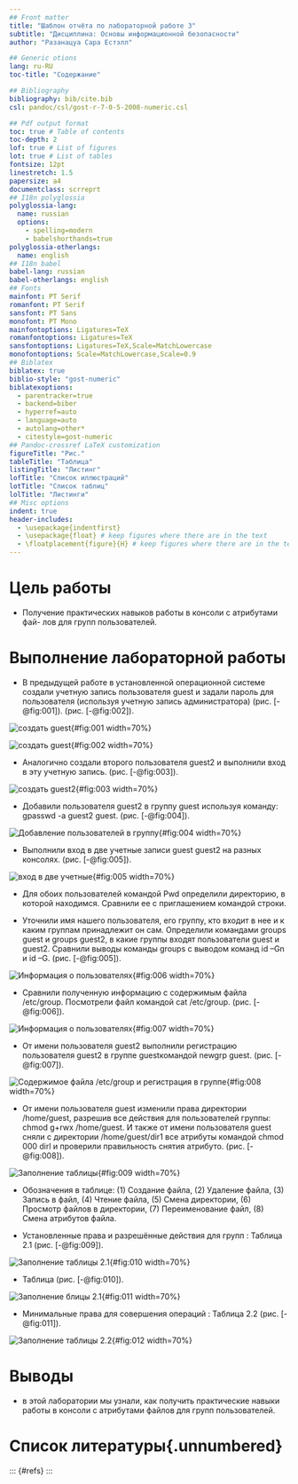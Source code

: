 ```yaml
---
## Front matter
title: "Шаблон отчёта по лабораторной работе 3"
subtitle: "Дисциплина: Основы информационной безопасности"
author: "Разанацуа Сара Естэлл"

## Generic otions
lang: ru-RU
toc-title: "Содержание"

## Bibliography
bibliography: bib/cite.bib
csl: pandoc/csl/gost-r-7-0-5-2008-numeric.csl

## Pdf output format
toc: true # Table of contents
toc-depth: 2
lof: true # List of figures
lot: true # List of tables
fontsize: 12pt
linestretch: 1.5
papersize: a4
documentclass: scrreprt
## I18n polyglossia
polyglossia-lang:
  name: russian
  options:
	- spelling=modern
	- babelshorthands=true
polyglossia-otherlangs:
  name: english
## I18n babel
babel-lang: russian
babel-otherlangs: english
## Fonts
mainfont: PT Serif
romanfont: PT Serif
sansfont: PT Sans
monofont: PT Mono
mainfontoptions: Ligatures=TeX
romanfontoptions: Ligatures=TeX
sansfontoptions: Ligatures=TeX,Scale=MatchLowercase
monofontoptions: Scale=MatchLowercase,Scale=0.9
## Biblatex
biblatex: true
biblio-style: "gost-numeric"
biblatexoptions:
  - parentracker=true
  - backend=biber
  - hyperref=auto
  - language=auto
  - autolang=other*
  - citestyle=gost-numeric
## Pandoc-crossref LaTeX customization
figureTitle: "Рис."
tableTitle: "Таблица"
listingTitle: "Листинг"
lofTitle: "Список иллюстраций"
lotTitle: "Список таблиц"
lolTitle: "Листинги"
## Misc options
indent: true
header-includes:
  - \usepackage{indentfirst}
  - \usepackage{float} # keep figures where there are in the text
  - \floatplacement{figure}{H} # keep figures where there are in the text
---
```


# Цель работы

- Получение практических навыков работы в консоли с атрибутами фай- лов для групп пользователей.

# Выполнение лабораторной работы

- В предыдущей работе в установленной операционной системе создали учетную запись пользователя guest и задали пароль для пользователя (используя учетную запись администратора) (рис. [-@fig:001]).  (рис. [-@fig:002]).

![создать guest](image/1.jpg){#fig:001 width=70%}

![создать guest](image/2.jpg){#fig:002 width=70%}

- Аналогично создали второго пользователя guest2 и выполнили вход в эту учетную запись. (рис. [-@fig:003]).

![создать guest2](image/3.jpg){#fig:003 width=70%}

- Добавили пользователя guest2 в группу guest используя команду: gpasswd -a guest2 guest. (рис. [-@fig:004]).

![Добавление пользователей в группу](image/4.jpg){#fig:004 width=70%}

- Выполнили вход в две учетные записи guest guest2 на разных консолях.  (рис. [-@fig:005]).

![вход в две учетные](image/5.jpg){#fig:005 width=70%}

- Для обоих пользователей командой Pwd определили директорию, в которой находимся. Сравнили ее с приглашением командой строки.

- Уточнили имя нашего пользователя, его группу, кто входит в нее и к каким группам принадлежит он сам. Определили командами groups guest и groups guest2, в какие группы входят пользователи guest и guest2. Сравнили выводы команды groups с выводом команд id –Gn и id –G. (рис. [-@fig:005]).

![Информация о пользователях](image/5.jpg){#fig:006 width=70%}


-	Сравнили полученную информацию с содержимым файла /etc/group. Посмотрели файл командой cat /etc/group. (рис. [-@fig:006]).

![Информация о пользователях](image/6.jpg){#fig:007 width=70%}

- От имени пользователя guest2 выполнили регистрацию пользователя guest2 в группе guestкомандой newgrp guest. (рис. [-@fig:007]).

![Содержимое файла /etc/group и регистрация в группе](image/7.jpg){#fig:008 width=70%}

- От имени пользователя guest изменили права директории /home/guest, разрешив все действия для пользователей группы: chmod g+rwx /home/guest. И также от имени пользователя guest сняли с директории /home/guest/dir1 все атрибуты командой chmod 000 dirl и проверили правильность снятия атрибуто. (рис. [-@fig:008]).

![Заполнение таблицы](image/8.jpg){#fig:009 width=70%}

- Обозначения в таблице: (1) Создание файла, (2) Удаление файла, (3) Запись в файл, (4) Чтение файла, (5) Смена директории, (6) Просмотр файлов в директории, (7) Переименование файл, (8) Смена атрибутов файла.

- Установленные права и разрешённые действия для групп : Таблица 2.1 (рис. [-@fig:009]).

![Заполнение таблицы 2.1](image/9.jpg){#fig:010 width=70%}

- Таблица (рис. [-@fig:010]).

![Заполнение блицы 2.1](image/10.jpg){#fig:011 width=70%}

- Минимальные права для совершения операций : Таблица 2.2 (рис. [-@fig:011]).

![Заполнение таблицы 2.2](image/11.jpg){#fig:012 width=70%}


# Выводы

- в этой лаборатории мы узнали, как получить практические навыки работы в консоли с атрибутами файлов для групп пользователей.

# Список литературы{.unnumbered}

::: {#refs}
:::

